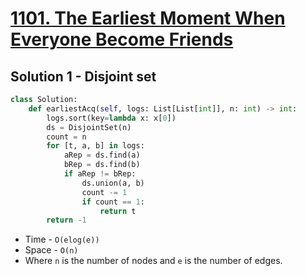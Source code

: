 # [1101. The Earliest Moment When Everyone Become Friends](https://leetcode.com/problems/the-earliest-moment-when-everyone-become-friends/)

## Solution 1 - Disjoint set

```py
class Solution:
    def earliestAcq(self, logs: List[List[int]], n: int) -> int:
        logs.sort(key=lambda x: x[0])
        ds = DisjointSet(n)
        count = n
        for [t, a, b] in logs:
            aRep = ds.find(a)
            bRep = ds.find(b)
            if aRep != bRep:
                ds.union(a, b)
                count -= 1
                if count == 1:
                    return t
        return -1
```

- Time - `O(elog(e))`
- Space - `O(n)`
- Where `n` is the number of nodes and `e` is the number of edges.